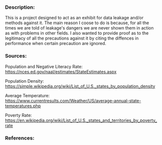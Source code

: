 

### Description:

This is a project designed to act as an exhibit for data leakage and/or methods against it. The main reason I coose to do is because, for all the times we are told of leakage's dangers we are never shown them in action as with problems in other fields. I also wanted to provide proof as to the legitimacy of all the precautions against it by citing the diffences in performance when certain precaution are ignored.


### Sources:
Population and Negative Literacy Rate:
https://nces.ed.gov/naal/estimates/StateEstimates.aspx 

Population Density:
https://simple.wikipedia.org/wiki/List_of_U.S._states_by_population_density 

Average Temperature:
https://www.currentresults.com/Weather/US/average-annual-state-temperatures.php 

Poverty Rate:
https://en.wikipedia.org/wiki/List_of_U.S._states_and_territories_by_poverty_rate 

### References:
